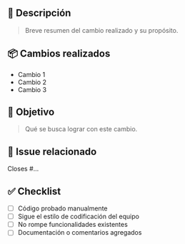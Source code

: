 ## 🧠 Descripción

> Breve resumen del cambio realizado y su propósito.

## 📦 Cambios realizados

- Cambio 1
- Cambio 2
- Cambio 3

## 🎯 Objetivo

> Qué se busca lograr con este cambio.

## 🔗 Issue relacionado

Closes #...

## ✅ Checklist

- [ ] Código probado manualmente
- [ ] Sigue el estilo de codificación del equipo
- [ ] No rompe funcionalidades existentes
- [ ] Documentación o comentarios agregados
